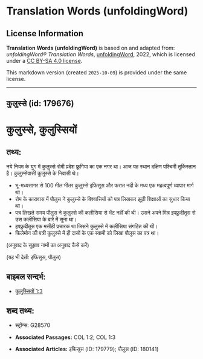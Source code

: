 # Translation Words (unfoldingWord)

## License Information

**Translation Words (unfoldingWord)** is based on and adapted from: _unfoldingWord® Translation Words_, [unfoldingWord](https://unfoldingword.org/utw), 2022, which is licensed under a [CC BY-SA 4.0 license](https://creativecommons.org/licenses/by-sa/4.0/legalcode.en).

This markdown version (created `2025-10-09`) is provided under the same license.



--------------------------------

## कुलुस्से (id: 179676)

कुलुस्से, कुलुस्सियों
=====================

तथ्य:
-----

नये नियम के युग में कुलुस्से रोमी प्रदेश फ्रूगिया का एक नगर था। आज यह स्थान दक्षिण पश्चिमी तुर्किस्तान है। कुलुस्सेवासी कुलुस्से के निवासी थे।

* भू\-मध्यसागर से 100 मील भीतर कुलुस्से इफिसुस और फरात नदी के मध्य एक महत्वपूर्ण व्यापार मार्ग था।
* रोम के कारावास में पौलुस ने कुलुस्से के विश्वासियों को पत्र लिखकर झूठी शिक्षाओं का सुधार किया था।
* पत्र लिखते समय पौलुस ने कुलुस्से की कलीसिया से भेंट नहीं की थी। उसने अपने मित्र इपफ्रुदीतुस से उस कलीसिया के बारे में सुना था।
* इपफ्रुदीतुस एक मसीही प्रचारक था जिसने कुलुस्से में कलीसिया संगठित की थी।
* फिलेमोन की पत्री कुलुस्से में ही दासों के एक स्वामी को लिखा पौलुस का पत्र था।

(अनुवाद के सुझाव नामों का अनुवाद कैसे करें)

(यह भी देखें: इफिसुस, पौलुस)

बाइबल सन्दर्भ:
--------------

* [कुलुस्सियों 1:3](https://ref.ly/Col1:3)

शब्द तथ्य:
----------

* स्ट्रोंग्स: G28570

* **Associated Passages:** COL 1:2; COL 1:3
* **Associated Articles:** इफिसुस (ID: 179779); पौलुस (ID: 180141)

